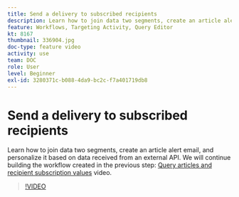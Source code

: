 ```yaml
---
title: Send a delivery to subscribed recipients
description: Learn how to join data two segments, create an article alert email, and personalize it based on data received from an external API.
feature: Workflows, Targeting Activity, Query Editor
kt: 8167
thumbnail: 336904.jpg
doc-type: feature video
activity: use
team: DOC
role: User
level: Beginner
exl-id: 3280371c-b088-4da9-bc2c-f7a401719db8
---
```

# Send a delivery to subscribed recipients

Learn how to join data two segments, create an article alert email, and personalize it based on data received from an external API. We will continue building the workflow created in the previous step: [Query articles and recipient subscription values](/help/tutorial-use-soap-apis/query-articles-and-recipient-subscription-values.md) video.

>[!VIDEO](https://video.tv.adobe.com/v/336904?quality=12&learn=on)
